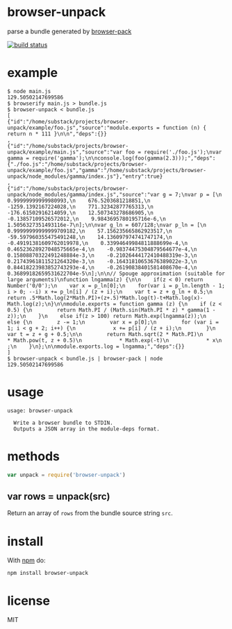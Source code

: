 # browser-unpack

parse a bundle generated by
[browser-pack](https://npmjs.org/package/browser-pack)

[![build status](https://secure.travis-ci.org/browserify/browser-unpack.png)](http://travis-ci.org/browserify/browser-unpack)

# example

```
$ node main.js
129.50502147699586
$ browserify main.js > bundle.js
$ browser-unpack < bundle.js
[
{"id":"/home/substack/projects/browser-unpack/example/foo.js","source":"module.exports = function (n) { return n * 111 }\n\n","deps":{}}
,
{"id":"/home/substack/projects/browser-unpack/example/main.js","source":"var foo = require('./foo.js');\nvar gamma = require('gamma');\n\nconsole.log(foo(gamma(2.3)));","deps":{"./foo.js":"/home/substack/projects/browser-unpack/example/foo.js","gamma":"/home/substack/projects/browser-unpack/node_modules/gamma/index.js"},"entry":true}
,
{"id":"/home/substack/projects/browser-unpack/node_modules/gamma/index.js","source":"var g = 7;\nvar p = [\n    0.99999999999980993,\n    676.5203681218851,\n    -1259.1392167224028,\n    771.32342877765313,\n    -176.61502916214059,\n    12.507343278686905,\n    -0.13857109526572012,\n    9.9843695780195716e-6,\n    1.5056327351493116e-7\n];\n\nvar g_ln = 607/128;\nvar p_ln = [\n    0.99999999999999709182,\n    57.156235665862923517,\n    -59.597960355475491248,\n    14.136097974741747174,\n    -0.49191381609762019978,\n    0.33994649984811888699e-4,\n    0.46523628927048575665e-4,\n    -0.98374475304879564677e-4,\n    0.15808870322491248884e-3,\n    -0.21026444172410488319e-3,\n    0.21743961811521264320e-3,\n    -0.16431810653676389022e-3,\n    0.84418223983852743293e-4,\n    -0.26190838401581408670e-4,\n    0.36899182659531622704e-5\n];\n\n// Spouge approximation (suitable for large arguments)\nfunction lngamma(z) {\n\n    if(z < 0) return Number('0/0');\n    var x = p_ln[0];\n    for(var i = p_ln.length - 1; i > 0; --i) x += p_ln[i] / (z + i);\n    var t = z + g_ln + 0.5;\n    return .5*Math.log(2*Math.PI)+(z+.5)*Math.log(t)-t+Math.log(x)-Math.log(z);\n}\n\nmodule.exports = function gamma (z) {\n    if (z < 0.5) {\n        return Math.PI / (Math.sin(Math.PI * z) * gamma(1 - z));\n    }\n    else if(z > 100) return Math.exp(lngamma(z));\n    else {\n        z -= 1;\n        var x = p[0];\n        for (var i = 1; i < g + 2; i++) {\n            x += p[i] / (z + i);\n        }\n        var t = z + g + 0.5;\n\n        return Math.sqrt(2 * Math.PI)\n            * Math.pow(t, z + 0.5)\n            * Math.exp(-t)\n            * x\n        ;\n    }\n};\n\nmodule.exports.log = lngamma;","deps":{}}
]
$ browser-unpack < bundle.js | browser-pack | node
129.50502147699586
```

# usage

```
usage: browser-unpack

  Write a browser bundle to STDIN.
  Outputs a JSON array in the module-deps format.

```

# methods

``` js
var unpack = require('browser-unpack')
```

## var rows = unpack(src)

Return an array of `rows` from the bundle source string `src`.

# install

With [npm](https://npmjs.org) do:

```
npm install browser-unpack
```

# license

MIT
